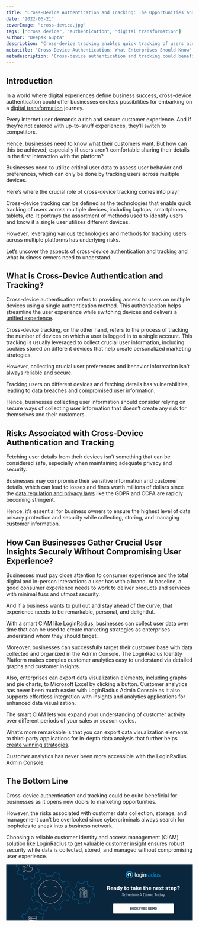 ```yaml
---
title: "Cross-Device Authentication and Tracking: The Opportunities and Underlying Privacy Risks"
date: "2022-06-21"
coverImage: "cross-device.jpg"
tags: ["cross device", "authentication", "digital transformation"]
author: "Deepak Gupta"
description: "Cross-device tracking enables quick tracking of users across multiple devices. However, leveraging such technologies across multiple platforms has underlying risks. This post uncovers the aspects of cross-device authentication and what business owners need to understand."
metatitle: "Cross-Device Authentication: What Enterprises Should Know"
metadescription: "Cross-device authentication and tracking could benefit business marketing, but associated privacy concerns can’t be overlooked. Read on to know more."
---
```


## Introduction

In a world where digital experiences define business success, cross-device authentication could offer businesses endless possibilities for embarking on a [digital transformation](https://www.loginradius.com/blog/identity/enterprise-needs-digital-business-transformation-strategy/) journey. 

Every internet user demands a rich and secure customer experience. And if they’re not catered with up-to-snuff experiences, they’ll switch to competitors. 

Hence, businesses need to know what their customers want. But how can this be achieved, especially if users aren’t comfortable sharing their details in the first interaction with the platform? 

Businesses need to utilize critical user data to assess user behavior and preferences, which can only be done by tracking users across multiple devices. 

Here’s where the crucial role of cross-device tracking comes into play! 

Cross-device tracking can be defined as the technologies that enable quick tracking of users across multiple devices, including laptops, smartphones, tablets, etc. It portrays the assortment of methods used to identify users and know if a single user utilizes different devices. 

However, leveraging various technologies and methods for tracking users across multiple platforms has underlying risks. 

Let’s uncover the aspects of cross-device authentication and tracking and what business owners need to understand. 


## What is Cross-Device Authentication and Tracking?

Cross-device authentication refers to providing access to users on multiple devices using a single authentication method. This authentication helps streamline the user experience while switching devices and delivers a [unified experience](https://www.loginradius.com/blog/growth/unified-identity-ensures-great-customer-interactions/). 

Cross-device tracking, on the other hand, refers to the process of tracking the number of devices on which a user is logged in to a single account. This tracking is usually leveraged to collect crucial user information, including cookies stored on different devices that help create personalized marketing strategies. 

However, collecting crucial user preferences and behavior information isn’t always reliable and secure.

Tracking users on different devices and fetching details has vulnerabilities, leading to data breaches and compromised user information. 

Hence, businesses collecting user information should consider relying on secure ways of collecting user information that doesn’t create any risk for themselves and their customers.


## Risks Associated with Cross-Device Authentication and Tracking

Fetching user details from their devices isn’t something that can be considered safe, especially when maintaining adequate privacy and security. 

Businesses may compromise their sensitive information and customer details, which can lead to losses and fines worth millions of dollars since the [data regulation and privacy laws](https://www.loginradius.com/blog/identity/digital-privacy-best-practices/) like the GDPR and CCPA are rapidly becoming stringent. 

Hence, it’s essential for business owners to ensure the highest level of data privacy protection and security while collecting, storing, and managing customer information. 


## How Can Businesses Gather Crucial User Insights Securely Without Compromising User Experience?

Businesses must pay close attention to consumer experience and the total digital and in-person interactions a user has with a brand. At baseline, a good consumer experience needs to work to deliver products and services with minimal fuss and utmost security. 

And if a business wants to pull out and stay ahead of the curve, that experience needs to be remarkable, personal, and delightful.

With a smart CIAM like [LoginRadius](https://www.loginradius.com/), businesses can collect user data over time that can be used to create marketing strategies as enterprises understand whom they should target. 

Moreover, businesses can successfully target their customer base with data collected and organized in the Admin Console. The LoginRadius Identity Platform makes complex customer analytics easy to understand via detailed graphs and customer insights.

Also, enterprises can export data visualization elements, including graphs and pie charts, to Microsoft Excel by clicking a button. Customer analytics has never been much easier with LoginRadius Admin Console as it also supports effortless integration with insights and analytics applications for enhanced data visualization.

The smart CIAM lets you expand your understanding of customer activity over different periods of your sales or season cycles.

What’s more remarkable is that you can export data visualization elements to third-party applications for in-depth data analysis that further helps [create winning strategies](https://www.loginradius.com/blog/growth/grow-business-with-right-identity-strategy/).

Customer analytics has never been more accessible with the LoginRadius Admin Console.


## The Bottom Line

Cross-device authentication and tracking could be quite beneficial for businesses as it opens new doors to marketing opportunities. 

However, the risks associated with customer data collection, storage, and management can’t be overlooked since cybercriminals always search for loopholes to sneak into a business network. 

Choosing a reliable customer identity and access management (CIAM) solution like LoginRadius to get valuable customer insight ensures robust security while data is collected, stored, and managed without compromising user experience. 



[![book-a-free-demo-loginradius](../../assets/book-a-demo-loginradius.png)](https://www.loginradius.com/book-a-demo/)
